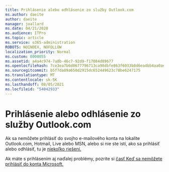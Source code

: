 ```yaml
---
title: Prihlásenie alebo odhlásenie zo služby Outlook.com
ms.author: daeite
author: daeite
manager: joallard
ms.date: 04/21/2020
ms.audience: ITPro
ms.topic: article
ms.service: o365-administration
ROBOTS: NOINDEX, NOFOLLOW
localization_priority: Normal
ms.custom: 8000055
ms.assetid: a4a4c974-7a8b-46c7-92d9-f17084d89677
ms.openlocfilehash: 7ce3ea7b6d0677796713ca98dbfe863f6033b8d6ea4bb4aa0aef6a86df7ab119
ms.sourcegitcommit: b5f7da89a650d2915dc652449623c78be6247175
ms.translationtype: MT
ms.contentlocale: sk-SK
ms.lasthandoff: 08/05/2021
ms.locfileid: "54042933"
---
```

# <a name="how-to-sign-in-to-or-out-of-outlookcom"></a>Prihlásenie alebo odhlásenie zo služby Outlook.com

Ak sa nemôžete prihlásiť do svojho e-mailového konta na lokalite Outlook.com, Hotmail, Live alebo MSN, alebo si nie ste istí, ako sa prihlásiť alebo odhlásiť, tu je [niekoľko riešení.](https://go.microsoft.com/fwlink/p/?linkid=2005840)
  
Ak máte s prihlásením aj naďalej problémy, pozrite si [časť Keď sa nemôžete prihlásiť do konta Microsoft.](https://go.microsoft.com/fwlink/p/?linkid=837479)